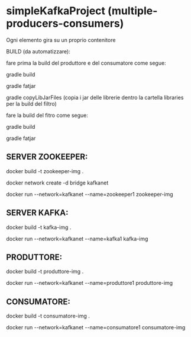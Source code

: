 # simpleKafkaProject (multiple-producers-consumers)
                    
Ogni elemento gira su un proprio contenitore


BUILD (da automatizzare):

fare prima la build del produttore e del consumatore come segue:

gradle build 

gradle fatjar

gradle copyLibJarFiles (copia i jar delle librerie dentro la cartella libraries per
la build del filtro)

fare la build del fitro come segue:

gradle build 

gradle fatjar

## SERVER ZOOKEEPER:

docker build -t zookeeper-img .

docker network create -d bridge kafkanet

docker run --network=kafkanet --name=zookeeper1 zookeeper-img


## SERVER KAFKA:

docker build -t kafka-img .

docker run --network=kafkanet --name=kafka1 kafka-img


## PRODUTTORE:

docker build -t produttore-img .

docker run --network=kafkanet --name=produttore1 produttore-img


## CONSUMATORE:

docker build -t consumatore-img .

docker run --network=kafkanet --name=consumatore1 consumatore-img


